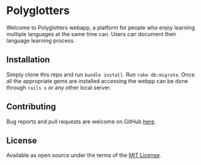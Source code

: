# Polyglotters

Welcome to Polyglotters webapp, a platform for people who enjoy learning multiple languages at the same time can. Users can document their language learning process.

## Installation

Simply clone this repo and run `bundle install`.
Run `rake db:migrate`.
Once all the appropriate gems are installed accessing the webpp can be done through `rails s` or any other local server.

## Contributing

Bug reports and pull requests are welcome on GitHub [here](https://github.com/andresanunezt/polyglotters/pulls).

## License

Available as open source under the terms of the [MIT License](https://opensource.org/licenses/MIT).
